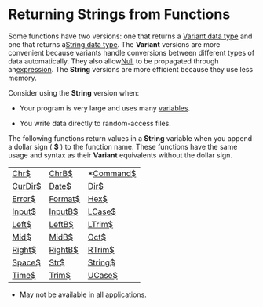 
# Returning Strings from Functions

Some functions have two versions: one that returns a [Variant data type](b8bdf64f-5920-1ae9-16d0-b26d09524a30.md) and one that returns a[String data type](b8bdf64f-5920-1ae9-16d0-b26d09524a30.md). The  **Variant** versions are more convenient because variants handle conversions between different types of data automatically. They also allow[Null](b8bdf64f-5920-1ae9-16d0-b26d09524a30.md) to be propagated through an[expression](b8bdf64f-5920-1ae9-16d0-b26d09524a30.md). The  **String** versions are more efficient because they use less memory.

Consider using the  **String** version when:




- Your program is very large and uses many [variables](b8bdf64f-5920-1ae9-16d0-b26d09524a30.md).
    
- You write data directly to random-access files.
    

The following functions return values in a  **String** variable when you append a dollar sign ( **$** ) to the function name. These functions have the same usage and syntax as their **Variant** equivalents without the dollar sign.

||||
|:-----|:-----|:-----|
|[Chr$](b8bdf64f-5920-1ae9-16d0-b26d09524a30.md)|[ChrB$](b8bdf64f-5920-1ae9-16d0-b26d09524a30.md)|*[Command$](b8bdf64f-5920-1ae9-16d0-b26d09524a30.md)|
|[CurDir$](b8bdf64f-5920-1ae9-16d0-b26d09524a30.md)|[Date$](b8bdf64f-5920-1ae9-16d0-b26d09524a30.md)|[Dir$](b8bdf64f-5920-1ae9-16d0-b26d09524a30.md)|
|[Error$](b8bdf64f-5920-1ae9-16d0-b26d09524a30.md)|[Format$](b8bdf64f-5920-1ae9-16d0-b26d09524a30.md)|[Hex$](b8bdf64f-5920-1ae9-16d0-b26d09524a30.md)|
|[Input$](b8bdf64f-5920-1ae9-16d0-b26d09524a30.md)|[InputB$](b8bdf64f-5920-1ae9-16d0-b26d09524a30.md)|[LCase$](b8bdf64f-5920-1ae9-16d0-b26d09524a30.md)|
|[Left$](b8bdf64f-5920-1ae9-16d0-b26d09524a30.md)|[LeftB$](b8bdf64f-5920-1ae9-16d0-b26d09524a30.md)|[LTrim$](b8bdf64f-5920-1ae9-16d0-b26d09524a30.md)|
|[Mid$](b8bdf64f-5920-1ae9-16d0-b26d09524a30.md)|[MidB$](b8bdf64f-5920-1ae9-16d0-b26d09524a30.md)|[Oct$](b8bdf64f-5920-1ae9-16d0-b26d09524a30.md)|
|[Right$](b8bdf64f-5920-1ae9-16d0-b26d09524a30.md)|[RightB$](b8bdf64f-5920-1ae9-16d0-b26d09524a30.md)|[RTrim$](b8bdf64f-5920-1ae9-16d0-b26d09524a30.md)|
|[Space$](b8bdf64f-5920-1ae9-16d0-b26d09524a30.md)|[Str$](b8bdf64f-5920-1ae9-16d0-b26d09524a30.md)|[String$](b8bdf64f-5920-1ae9-16d0-b26d09524a30.md)|
|[Time$](b8bdf64f-5920-1ae9-16d0-b26d09524a30.md)|[Trim$](b8bdf64f-5920-1ae9-16d0-b26d09524a30.md)|[UCase$](b8bdf64f-5920-1ae9-16d0-b26d09524a30.md)|


* May not be available in all applications.
